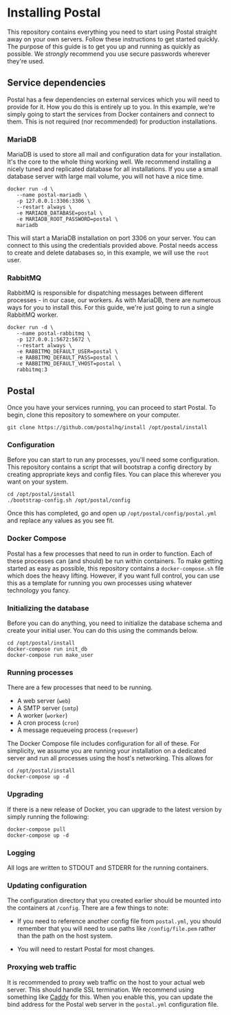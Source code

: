 # Installing Postal

This repository contains everything you need to start using Postal straight away on your own servers. Follow these instructions to get started quickly. The purpose of this guide is to get you up and running as quickly as possible. We *strongly* recommend you use secure passwords wherever they're used.

## Service dependencies

Postal has a few dependencies on external services which you will need to provide for it. How you do this is entirely up to you. In this example, we're simply going to start the services from Docker containers and connect to them. This is not required (nor recommended) for production installations.

### MariaDB

MariaDB is used to store all mail and configuration data for your installation. It's the core to the whole thing working well. We recommend installing a nicely tuned and replicated database for all installations. If you use a small database server with large mail volume, you will not have a nice time.

```
docker run -d \
   --name postal-mariadb \
   -p 127.0.0.1:3306:3306 \
   --restart always \
   -e MARIADB_DATABASE=postal \
   -e MARIADB_ROOT_PASSWORD=postal \
   mariadb
```

This will start a MariaDB installation on port 3306 on your server. You can connect to this using the credentials provided above. Postal needs access to create and delete databases so, in this example, we will use the `root` user.

### RabbitMQ

RabbitMQ is responsible for dispatching messages between different processes - in our case, our workers. As with MariaDB, there are numerous ways for you to install this. For this guide, we're just going to run a single RabbitMQ worker.

```
docker run -d \
   --name postal-rabbitmq \
   -p 127.0.0.1:5672:5672 \
   --restart always \
   -e RABBITMQ_DEFAULT_USER=postal \
   -e RABBITMQ_DEFAULT_PASS=postal \
   -e RABBITMQ_DEFAULT_VHOST=postal \
   rabbitmq:3
```

## Postal

Once you have your services running, you can proceed to start Postal. To begin, clone this repository to somewhere on your computer.

```
git clone https://github.com/postalhq/install /opt/postal/install
```

### Configuration

Before you can start to run any processes, you'll need some configuration. This repository contains a script that will bootstrap a config directory by creating appropriate keys and config files. You can place this wherever you want on your system.

```
cd /opt/postal/install
./bootstrap-config.sh /opt/postal/config
```

Once this has completed, go and open up `/opt/postal/config/postal.yml` and replace any values as you see fit.

### Docker Compose

Postal has a few processes that need to run in order to function. Each of these processes can (and should) be run within containers. To make getting started as easy as possible, this repository contains a `docker-compose.sh` file which does the heavy lifting. However, if you want full control, you can use this as a template for running you own processes using whatever technology you fancy.

### Initializing the database

Before you can do anything, you need to initialize the database schema and create your initial user. You can do this using the commands below.

```
cd /opt/postal/install
docker-compose run init_db
docker-compose run make_user
```

### Running processes

There are a few processes that need to be running.

* A web server (`web`)
* A SMTP server (`smtp`)
* A worker (`worker`)
* A cron process (`cron`)
* A message requeueing process (`requeuer`)

The Docker Compose file includes configuration for all of these. For simplicity, we assume you are running your installation on a dedicated server and run all processes using the host's networking. This allows for

```
cd /opt/postal/install
docker-compose up -d
```

### Upgrading

If there is a new release of Docker, you can upgrade to the latest version by simply running the following:

```
docker-compose pull
docker-compose up -d
```

### Logging

All logs are written to STDOUT and STDERR for the running containers.

### Updating configuration

The configuration directory that you created earlier should be mounted into the containers at `/config`. There are a few things to note:

* If you need to reference another config file from `postal.yml`, you should remember that you will need to use paths like `/config/file.pem` rather than the path on the host system.

* You will need to restart Postal for most changes.

### Proxying web traffic

It is recommended to proxy web traffic on the host to your actual web server. This should handle SSL termination. We recommend using something like [Caddy](https://caddyserver.com) for this. When you enable this, you can update the bind address for the Postal web server in the `postal.yml` configuration file.
